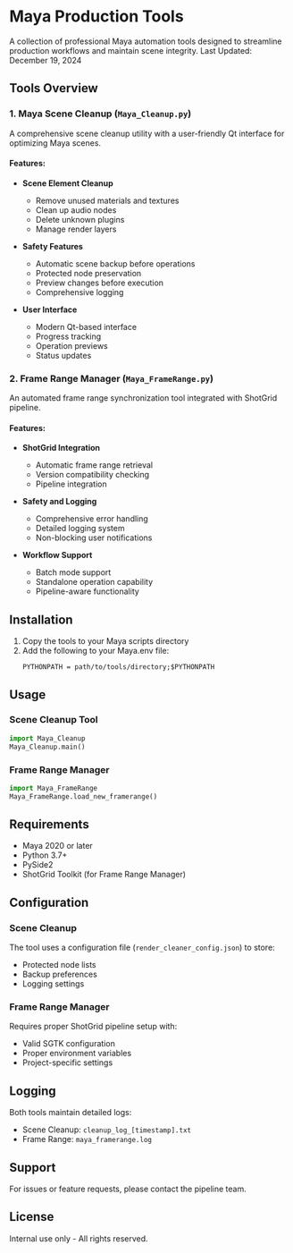 # Maya Production Tools

A collection of professional Maya automation tools designed to streamline production workflows and maintain scene integrity. Last Updated: December 19, 2024

## Tools Overview

### 1. Maya Scene Cleanup (`Maya_Cleanup.py`)
A comprehensive scene cleanup utility with a user-friendly Qt interface for optimizing Maya scenes.

#### Features:
- **Scene Element Cleanup**
  - Remove unused materials and textures
  - Clean up audio nodes
  - Delete unknown plugins
  - Manage render layers

- **Safety Features**
  - Automatic scene backup before operations
  - Protected node preservation
  - Preview changes before execution
  - Comprehensive logging

- **User Interface**
  - Modern Qt-based interface
  - Progress tracking
  - Operation previews
  - Status updates

### 2. Frame Range Manager (`Maya_FrameRange.py`)
An automated frame range synchronization tool integrated with ShotGrid pipeline.

#### Features:
- **ShotGrid Integration**
  - Automatic frame range retrieval
  - Version compatibility checking
  - Pipeline integration

- **Safety and Logging**
  - Comprehensive error handling
  - Detailed logging system
  - Non-blocking user notifications

- **Workflow Support**
  - Batch mode support
  - Standalone operation capability
  - Pipeline-aware functionality

## Installation

1. Copy the tools to your Maya scripts directory
2. Add the following to your Maya.env file:
   ```
   PYTHONPATH = path/to/tools/directory;$PYTHONPATH
   ```

## Usage

### Scene Cleanup Tool
```python
import Maya_Cleanup
Maya_Cleanup.main()
```

### Frame Range Manager
```python
import Maya_FrameRange
Maya_FrameRange.load_new_framerange()
```

## Requirements
- Maya 2020 or later
- Python 3.7+
- PySide2
- ShotGrid Toolkit (for Frame Range Manager)

## Configuration

### Scene Cleanup
The tool uses a configuration file (`render_cleaner_config.json`) to store:
- Protected node lists
- Backup preferences
- Logging settings

### Frame Range Manager
Requires proper ShotGrid pipeline setup with:
- Valid SGTK configuration
- Proper environment variables
- Project-specific settings

## Logging
Both tools maintain detailed logs:
- Scene Cleanup: `cleanup_log_[timestamp].txt`
- Frame Range: `maya_framerange.log`

## Support
For issues or feature requests, please contact the pipeline team.

## License
Internal use only - All rights reserved.